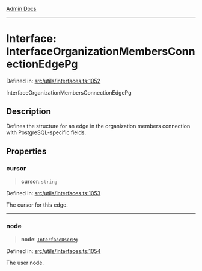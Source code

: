 [Admin Docs](/)

---

# Interface: InterfaceOrganizationMembersConnectionEdgePg

Defined in: [src/utils/interfaces.ts:1052](https://github.com/PalisadoesFoundation/talawa-admin/blob/main/src/utils/interfaces.ts#L1052)

InterfaceOrganizationMembersConnectionEdgePg

## Description

Defines the structure for an edge in the organization members connection with PostgreSQL-specific fields.

## Properties

### cursor

> **cursor**: `string`

Defined in: [src/utils/interfaces.ts:1053](https://github.com/PalisadoesFoundation/talawa-admin/blob/main/src/utils/interfaces.ts#L1053)

The cursor for this edge.

---

### node

> **node**: [`InterfaceUserPg`](InterfaceUserPg.md)

Defined in: [src/utils/interfaces.ts:1054](https://github.com/PalisadoesFoundation/talawa-admin/blob/main/src/utils/interfaces.ts#L1054)

The user node.
